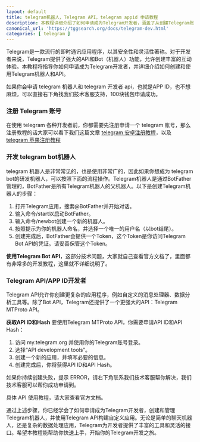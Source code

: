 ```yaml
---
layout: default
title: telegram机器人，Telegram API，telegram appid 申请教程
description: 本教程详细介绍了如何申请成为Telegram开发者，涵盖了从创建Telegram账号和机器人到使用Telegram Bot API和MTProto API的全部过程。通过本教程，你将学会设置Webhooks、处理消息、以及使用Python库Telethon与Telegram API进行交互，为你开发Telegram应用提供全面的指导。无论是初学者还是有经验的开发者，本教程都是快速上手Telegram开发的最佳指南。
canonical_url: 'https://tggsearch.org/docs/telegram-dev.html'
categories: [ telegram ]
---
```

Telegram是一款流行的即时通讯应用程序，以其安全性和灵活性著称。对于开发者来说，Telegram提供了强大的API和Bot（机器人）功能，允许创建丰富的互动体验。本教程将指导你如何申请成为Telegram开发者，并详细介绍如何创建和使用Telegram机器人和API。

<p class="red-text-word">
如果你会申请 telegram 机器人和 telegram 开发者 api，也就是APP ID，也不想麻烦，可以直接右下角找我们技术客服支持，100块钱包申请成功。
</p>

### 注册 Telegram 账号
在使用 telegram 各种开发者前，你都需要先注册申请一个 telegram 账号，那么注册教程的话大家可以看下我们这篇文章 [telegram 安卓注册教程](./telegram-android.html)，以及 [telegram 苹果注册教程](./telegram-ios.html)

### 开发 telegram bot机器人
telegram 机器人是非常常见的，也是使用非常广的，因此如果你想成为 telegram bot的研发机器人，可以按照下面的流程操作。Telegram机器人是通过BotFather管理的，BotFather是所有Telegram机器人的父机器人。以下是创建Telegram机器人的步骤：

1. 打开Telegram应用，搜索@BotFather并开始对话。
2. 输入命令/start以启动BotFather。
3. 输入命令/newbot创建一个新的机器人。
4. 按照提示为你的机器人命名，并选择一个唯一的用户名（以bot结尾）。
5. 创建完成后，BotFather会提供一个Token，这个Token是你访问Telegram Bot API的凭证。请妥善保管这个Token。

**使用Telegram Bot API**，这部分技术问题，大家就自己查看官方文档了，里面都有非常多的开发教程，这里就不详细说明了。

### Telegram API/APP ID开发者
Telegram API允许你创建更复杂的应用程序，例如自定义的消息处理器、数据分析工具等。除了Bot API，Telegram还提供了一个更强大的API：Telegram MTProto API。

**获取API ID和Hash**
要使用Telegram MTProto API，你需要申请API ID和API Hash：

1. 访问 my.telegram.org 并使用你的Telegram账号登录。
2. 选择“API development tools”。
3. 创建一个新的应用，并填写必要的信息。
4. 创建完成后，你将获得API ID和API Hash。

如果你持续创建失败，提示 ERROR，请右下角联系我们技术客服帮你解决，我们技术客服可以帮你成功申请到。

具体 API 使用教程，请大家查看官方文档。

通过上述步骤，你已经学会了如何申请成为Telegram开发者，创建和管理Telegram机器人，并使用Telegram API构建自定义应用。无论是简单的聊天机器人，还是复杂的数据处理应用，Telegram为开发者提供了丰富的工具和灵活的接口。希望本教程能帮助你快速上手，开始你的Telegram开发之旅。

